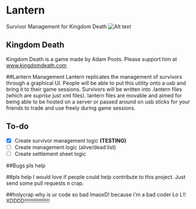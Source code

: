 # Lantern
Survivor Management for Kingdom Death
![Alt text](/Images/chad.jpg?raw=true "Screenshot")

## Kingdom Death
Kingdom Death is a game made by Adam Poots. Please support him at www.kingdomdeath.com

##Lantern Management
Lantern replicates the management of survivors through a graphical UI. People will be able to put this utility onto a usb and bring it to their game sessions. Survivors will be written into .lantern files (which are *suprise* just xml files). lantern files are movable and aimed for being able to be hosted on a server or passed around on usb sticks for your friends to trade and use freely during game sessions. 

## To-do
- [x] Create survivor management logic **(TESTING)**
- [ ] Create management logic (alive/dead list)
- [ ] Create settlement sheet logic

##Bugs
pls help

##pls help
I would love if people could help contribute to this project. Just send some pull requests n crap.

##holycrap why is ur code so bad lmaoxD!
because i'm a bad coder Lo L!! XDDDD!!!!!!!!!!!!!!!!!

